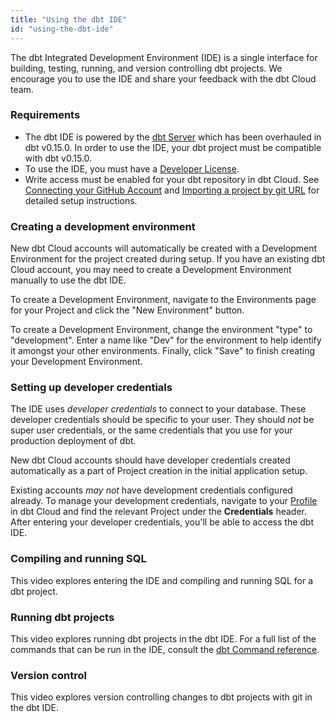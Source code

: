 ```yaml
---
title: "Using the dbt IDE"
id: "using-the-dbt-ide"
---
```


The dbt Integrated Development Environment (IDE) is a single interface for building, testing, running, and version controlling dbt projects. We encourage you to use the IDE and share your feedback with the dbt Cloud team.

### Requirements

- The dbt IDE is powered by the [dbt Server](rpc) which has been overhauled in dbt v0.15.0. In order to use the IDE, your dbt project must be compatible with dbt v0.15.0.
- To use the IDE, you must have a [Developer License](cloud-seats-and-users). 
- Write access must be enabled for your dbt repository in dbt Cloud. See [Connecting your GitHub Account](cloud-installing-the-github-application) and [Importing a project by git URL](cloud-import-a-project-by-git-url) for detailed setup instructions.

### Creating a development environment
New dbt Cloud accounts will automatically be created with a Development Environment for the project created during setup. If you have an existing dbt Cloud account, you may need to create a Development Environment manually to use the dbt IDE.

To create a Development Environment, navigate to the Environments page for your Project and click the "New Environment" button.

<Lightbox src="/img-next/docs/running-a-dbt-project/0d9f366-Screen_Shot_2019-11-19_at_12.13.28_PM.png" title="Creating a new environment for the Analytics project"/>

To create a Development Environment, change the environment "type" to "development". Enter a name like "Dev" for the environment to help identify it amongst your other environments. Finally, click "Save" to finish creating your Development Environment.

<Lightbox src="/img-next/docs/running-a-dbt-project/ec04c10-Screen_Shot_2019-11-19_at_12.13.46_PM.png" title="Creating a development environment"/>

### Setting up developer credentials

The IDE uses *developer credentials* to connect to your database. These developer credentials should be specific to your user. They should *not* be super user credentials, or the same credentials that you use for your production deployment of dbt.

New dbt Cloud accounts should have developer credentials created automatically as a part of Project creation in the initial application setup.

<Lightbox src="/img-next/docs/running-a-dbt-project/a810a20-Screen_Shot_2019-11-19_at_11.26.55_AM.png" title="Developer credentials are created during project setup"/>

Existing accounts *may not* have development credentials configured already. To manage your development credentials, navigate to your [Profile](https://cloud.getdbt.com/#/profile/) in dbt Cloud and find the relevant Project under the **Credentials** header. After entering your developer credentials, you'll be able to access the dbt IDE.

<Lightbox src="/img-next/docs/running-a-dbt-project/65fb95f-Screen_Shot_2019-11-19_at_11.30.00_AM.png" title="Configure developer credentials in your Profile."/>

### Compiling and running SQL

This video explores entering the IDE and compiling and running SQL for a dbt project.


<LoomVideo id="a4a1695e0f2445ffbbef8a2ccf514877" />

### Running dbt projects

This video explores running dbt projects in the dbt IDE. For a full list of the commands that can be run in the IDE, consult the [dbt Command reference](dbt-commands).

<LoomVideo id="3f247c8ee0c7414b88eb64ac75b8918d" />

### Version control

This video explores version controlling changes to dbt projects with git in the dbt IDE.

<LoomVideo id="efa64fa9db6346c4b0f4c64999146445" />

